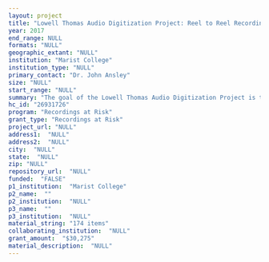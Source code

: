 ```yaml
--- 
layout: project 
title: "Lowell Thomas Audio Digitization Project: Reel to Reel Recordings of Newscasts and Interviews"
year: 2017
end_range: NULL
formats: "NULL"
geographic_extant: "NULL"
institution: "Marist College"
institution_type: "NULL"
primary_contact: "Dr. John Ansley"
size: "NULL"
start_range: "NULL"
summary: "The goal of the Lowell Thomas Audio Digitization Project is to digitize 174 reel to reel audiotapes in the Lowell Thomas Papers that have been identified as being at risk due to their advanced deterioration and historic significance. The digitization process will preserve the content of the audiotapes and make the content of the tapes more accessible to researchers. Northeast Document Conservation Center (NEDCC) will act as the vendor for the project. Lowell Thomas was one of America’s most popular news men from the 1930s through the 1970s. He delivered the news to millions of listeners every evening for forty-six years and became a household name. His news broadcasts document a significant range of 20th century history across the U.S. and the world. However, due to the obsolete format on which the recordings are housed, it is difficult for researchers to gain access to them."
hc_id: "26931726"
program: "Recordings at Risk"
grant_type: "Recordings at Risk"
project_url: "NULL"
address1:  "NULL"
address2:  "NULL"
city:  "NULL"
state:  "NULL"
zip: "NULL"
repository_url:  "NULL"
funded:  "FALSE"
p1_institution:  "Marist College"
p2_name:  ""
p2_institution:  "NULL"
p3_name:  ""
p3_institution:  "NULL"
material_string: "174 items"
collaborating_institution:  "NULL"
grant_amount:  "$30,275"
material_description:  "NULL"
---
```

